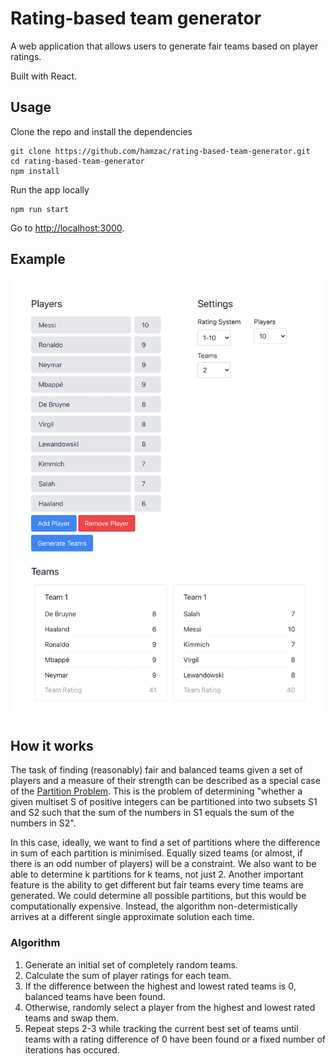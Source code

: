 # Rating-based team generator

A web application that allows users to generate fair teams based on player ratings.

Built with React.

## Usage

Clone the repo and install the dependencies

```
git clone https://github.com/hamzac/rating-based-team-generator.git
cd rating-based-team-generator
npm install
```

Run the app locally

```
npm run start
```

Go to [http://localhost:3000](http://localhost:3000).

## Example

![Example of generated teams](example.png)

## How it works

The task of finding (reasonably) fair and balanced teams given a set of players and a measure of their strength can be described as a special case of the [Partition Problem](https://en.wikipedia.org/wiki/Partition_problem). This is the problem of determining "whether a given multiset S of positive integers can be partitioned into two subsets S1 and S2 such that the sum of the numbers in S1 equals the sum of the numbers in S2".

In this case, ideally, we want to find a set of partitions where the difference in sum of each partition is minimised. Equally sized teams (or almost, if there is an odd number of players) will be a constraint. We also want to be able to determine k partitions for k teams, not just 2. Another important feature is the ability to get different but fair teams every time teams are generated. We could determine all possible partitions, but this would be computationally expensive. Instead, the algorithm non-determistically arrives at a different single approximate solution each time.

### Algorithm

1. Generate an initial set of completely random teams.
2. Calculate the sum of player ratings for each team.
3. If the difference between the highest and lowest rated teams is 0, balanced teams have been found.
4. Otherwise, randomly select a player from the highest and lowest rated teams and swap them.
5. Repeat steps 2-3 while tracking the current best set of teams until teams with a rating difference of 0 have been found or a fixed number of iterations has occured.
